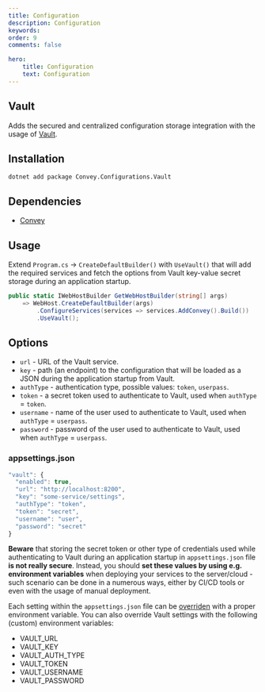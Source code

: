 ```yaml
---
title: Configuration
description: Configuration
keywords:
order: 9
comments: false

hero:
    title: Configuration
    text: Configuration
---
```


## Vault
Adds the secured and centralized configuration storage integration with the usage of [Vault](https://www.vaultproject.io).

## Installation
`dotnet add package Convey.Configurations.Vault`

## Dependencies

* [Convey](https://www.nuget.org/packages/Convey)

## Usage

Extend `Program.cs` -> `CreateDefaultBuilder()` with `UseVault()` that will add the required services and fetch the options from Vault key-value secret storage during an application startup.

```csharp
public static IWebHostBuilder GetWebHostBuilder(string[] args)
    => WebHost.CreateDefaultBuilder(args)
        .ConfigureServices(services => services.AddConvey().Build())
        .UseVault();
```

## Options
* `url` - URL of the Vault service.
* `key` - path (an endpoint) to the configuration that will be loaded as a JSON during the application startup from Vault.
* `authType` - authentication type, possible values: `token`, `userpass`.
* `token` - a secret token used to authenticate to Vault, used when `authType` = `token`.
* `username` - name of the user used to authenticate to Vault, used when `authType` = `userpass`.
* `password` - password of the user used to authenticate to Vault, used when `authType` = `userpass`.

### appsettings.json

```js
"vault": {
  "enabled": true,
  "url": "http://localhost:8200",
  "key": "some-service/settings",
  "authType": "token",
  "token": "secret",
  "username": "user",
  "password": "secret"
}
```

**Beware** that storing the secret token or other type of credentials used while authenticating to Vault during an application startup in `appsettings.json` file **is not really secure**. Instead, you should **set these values by using e.g. environment variables** when deploying your services to the server/cloud - such scenario can be done in a numerous ways, either by CI/CD tools or even with the usage of manual deployment.

Each setting within the `appsettings.json` file can be [overriden](https://docs.microsoft.com/pl-pl/aspnet/core/fundamentals/configuration) with a proper environment variable. You can also override Vault settings with the following (custom) environment variables:

* VAULT_URL
* VAULT_KEY
* VAULT_AUTH_TYPE
* VAULT_TOKEN
* VAULT_USERNAME
* VAULT_PASSWORD